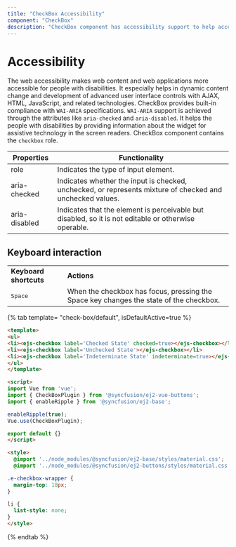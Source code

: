 ```yaml
---
title: "CheckBox Accessibility"
component: "CheckBox"
description: "CheckBox component has accessibility support to help access the features via keyboard, on-screen readers, or other assistive technology devices."
---
```


# Accessibility

The web accessibility makes web content and web applications more accessible for people with disabilities.
It especially helps in dynamic content change and development of advanced user interface controls with AJAX, HTML, JavaScript, and related technologies.
CheckBox provides built-in compliance with `WAI-ARIA` specifications.
`WAI-ARIA` support is achieved through the attributes like `aria-checked` and `aria-disabled`.
It helps the people with disabilities by providing information about the widget for assistive
technology in the screen readers. CheckBox component contains the `checkbox` role.

| Properties | Functionality |
| ------------ | ----------------------- |
| role | Indicates the type of input element. |
| aria-checked | Indicates whether the input is checked, unchecked, or represents mixture of checked and unchecked values. |
| aria-disabled | Indicates that the element is perceivable but disabled, so it is not editable or otherwise operable. |

## Keyboard interaction

<!-- markdownlint-disable MD033 -->
<table>
<tr>
<td>
<b>Keyboard shortcuts</b></td><td>
<b>Actions</b></td></tr>
<tr>
<td>
<kbd>Space</kbd></td><td>
When the checkbox has focus, pressing the Space key changes the state of the checkbox.</td></tr>
</table>

{% tab template= "check-box/default", isDefaultActive=true %}

```html
<template>
<ul>
<li><ejs-checkbox label='Checked State' checked=true></ejs-checkbox></li>
<li><ejs-checkbox label='Unchecked State'></ejs-checkbox></li>
<li><ejs-checkbox label='Indeterminate State' indeterminate=true></ejs-checkbox></li>
</ul>
</template>

<script>
import Vue from 'vue';
import { CheckBoxPlugin } from '@syncfusion/ej2-vue-buttons';
import { enableRipple } from '@syncfusion/ej2-base';

enableRipple(true);
Vue.use(CheckBoxPlugin);

export default {}
</script>

<style>
  @import '../node_modules/@syncfusion/ej2-base/styles/material.css';
  @import '../node_modules/@syncfusion/ej2-buttons/styles/material.css';

.e-checkbox-wrapper {
  margin-top: 18px;
}

li {
  list-style: none;
}
</style>
```

{% endtab %}
